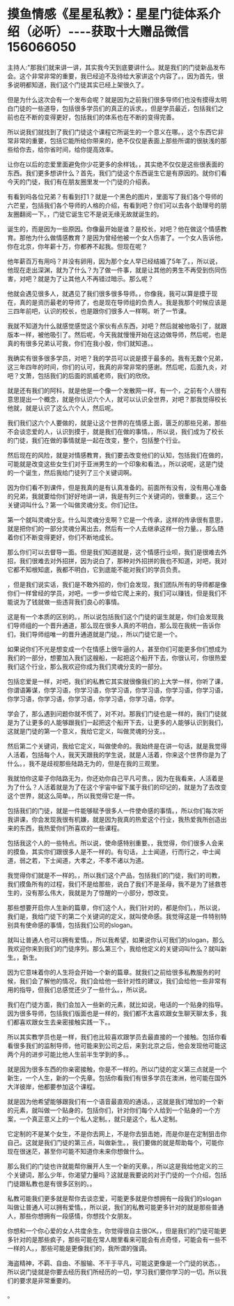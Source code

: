 # 摸鱼情感《星星私教》：星星门徒体系介绍（必听）----获取十大赠品微信156066050

主持人:"那我们就来讲一讲，其实我今天到底要讲什么。就是我们的门徒新品发布会。这个非常非常的重要，我已经迫不及待给大家讲这个内容了。，因为首先，很多说明都知道，我们这个门徒其实已经上架很久了。

但是为什么这次会有一个发布会呢？就是因为之前我们很多导师们也没有摸得太明白门徒的一些道导，包括很多学员们的真正的诉求。，但是学员最近，包括我们之前也在不断的变得更好，包括我们的体系也在不断的变得完善。

所以说我们就找到了我们门徒这个课程它所诞生的一个意义在哪。，这个东西它非常非常的重要，包括它能所给你带来的，绝不仅仅是表面上那些所谓的很肤浅的那些给你去，给你省时间，给你提高效率。

让你在以后的恋爱里面避免你少花更多的余样钱。，其实绝不仅仅是这些很表面的东西。我们更多想讲什么？首先，我们门徒这个东西诞生它是有原因的。就你们看今天的门徒，我们有在朋友圈里发一个门徒的介绍表。

有看到吗各位兄弟？有看到打1？就是一个黑色的图片，里面写了我们各个导师的六芒星，包括我们各个导师的人格的介绍，有看到吧？你们可以去各个助理号的朋友圈翻阅一下。，门徒它诞生它不是说无缘无故就诞生的。

诞生的，而是因为一些原因。你像最开始是谁？是校长，对吧？他在做这个情感教育。那他为什么做情感教育？是因为曾经他被一个女人伤害了。一个女人告诉他，你在北京，你年薪十万，你都养不起我。但现在呢？

他年薪百万有用吗？并没有卵用，因为那个女人早已经结婚了5年了。，所以说，他现在走出深渊，就为了什么？为了做一件事，就是让其他的男生不再受到伤同伤害，对吧？就是为了让其他人不再错过暗示。那么呢？

他就会遇见很多人，就遇见了我们很多很多导师。，你像我，我可以算是摸于现在，真的是资历最老的导师了，也是现在导师组的负责人。我是我那个时候应该是三四年前吧，认识的校长，也是跟你们很多人一样啊。听了一节课。

我就不知道为什么就感觉感觉这个家伙有点东西，对吧？然后就被他吸引了，就跟版本一样，被他吸引了。然后呢，今天我就慢慢开始在这边做导师，然后呢，也是真的有很多兄弟认可我，你们在我小股，你们就知道。。

我确实有很多很多学员，对吧？我的学员可以说是摸于最多的。我有无数个兄弟，这三年四年的时间，你们的认可，我真的非常非常的感谢。然后呢，后面九炎，对吧？文萧，包括我们的后面的凯威老师，我们的欣欣。

就是还有我们的阿科，就是他是一个像一个发散网一样，有一个，之前有个人很有意思提出一个概念，就是你认识六个人，就可以认识全世界，对吧？那我觉得校长他就，就是认识了这么六个人，然后呢。

我们我们这六个人要做的，就是让这个世界的在情感上面，匮乏的那些兄弟，那些不会谈恋爱的人，认识到摸于，就是我们在做的事情。，所以说，我们成为了校长的门徒，我们在做的事情就是一起在改变，整个，包括整个行业。

然后现在的风险，就是对情感教育，我们要去改变他们的认知，包括我们在做的，可能就是改变这些女生们对于亚洲男生的一个印象和看法。，所以说呢，这是门徒的一个诞生，然后我给门徒列了三个关键词啊。

因为你们看不到课件，但是我真的是有认真准备的。前面所有没有，没有用心准备的兄弟，我就要给你们好好地讲一讲，我是有列三个关键词的，很重要。，这三个关键词叫什么？第一个叫做灵魂分支。你们记住。

第一个就叫灵魂分支。什么叫灵魂分支啊？它是一个传承，这样的传承很有意思，就是把你们的一部分灵魂分离出去，然后有一个人去继承这样一份力量。，那么随着你们不断变得更好，你们不断地成长。

那么你们可以去督导一面。但是我们知道就是，这个情感行业呗，我们是很难去外招，我们很难去对外招拼，因为说白了，那种对外招拼的我也不知道，对吧，我对它都不知根知底，我都不明白，它到底能不能对我们的学员负责。

，但是我们说实话，我们是不敢外招的，你们会发现，我们团队所有的导师都是像你们一样曾经的学员，对吧，一步一步给它爬上来的，我们可以赚钱，但是我们不能说为了钱就做一些违背我们良心的事情。

这是有一个本质的区别的。，所以说包括我们这个门徒的诞生就是，你们会发现我们导师组的一个晋升通道，那么现在很多人真的不明白，那么现在我统一告诉你们，我们导师组唯一的晋升通道就是门徒。，所以门徒它是一个。

如果说你们不光是想变成一个在情感上很牛逼的人，甚至你们可能更多你们想成为我们的一部分，想要加入我们这艘船，一起把这个船开下去，你很认可，你很热爱我们这个行业，那么我欢迎你成为我们灵魂分支的一部分。

包括恋爱是一样，对吧，我们的私教它其实就很像我们的上大学一样，你听了课，你谓语筹谋，你学习语，你学习语，你学习语，你学习语，你学习语，你学习语，你学习语，你学习语，你学习语，你学习语，你学习语，你学。

学会了，那么遇到问题你就不慌了，对不对。那我们门徒也是一样的，我们门徒就是为了让更多的人能够跟我们一起把这个船开下去，让更多的人能够认识到我们，这就是门徒的第一个意义，我给它定义，叫做灵魂的分支。。

然后第二个关键词，我给它定义，叫做使命的。我始终是在讲一句话，就是我觉得人活着，包括每个人，我天天跟我的学生说，就是人活着，你来这个世界你是为了什么。，我不是歧视那些陆路无为的，但是在我的三观里。

我就怕你这辈子你陆路无为，你还劝你自己平凡可贵。，因为在我看来，人活着是为了什么？人活着就是为了在这个宇宙中留下属于我们的印记的，就是为了去改变这个世界，就这么简单。，所以我觉得它是一件。

包括我们的门徒，就是一件能够赋予很多人一件使命感的事情。，所以你们每次听我讲课，你会发现我很有机嫌，就是因为我真的热爱这个行业，我热爱我所创造出来的东西，我热爱你们所喜欢的一些课程。

包括我这个人的一些特点。所以说，使命感特别重要。，我觉得，你们很多人会来的摸鱼，其实你们跟很多人是不一样的。有句话，上士闻道，行而行之，中士闻道，弱之若，下士闻道，大孝之，不孝不诸以为道。

我觉得你们就是不一样的。，所以我们这个产品，包括我们的门徒，我们的司教，我们摸鱼所有的过程，我们不是给那些，说白了我们不是圣母，我不是为了拯救苍生的，没有那么伟大，我就是为了惊醒的一小部分，想改变。

那些想要开启你人生新的篇章，你们这个人，我们针对的，都是你们。，所以说，我们是，我给门徒下的第二个关键词的定义，就叫使命感。我觉得这是一件特别特别具有使命感的事情，包括我们公司的slogan。

就叫让普通人也可以拥有爱情。，所以我希望，如果说你认可我们的slogan，那么我欢迎你来到我们的门徒序列。那么第三个，我给他定义的关键词叫什么？就叫新生。，新生。

因为它意味着你的人生将会开始一个新的篇章。就我们之前给很多私教服务的时候，我们会了解他的情况，我们会给他一些针对性的建议，我们会给他一些非常有用的指导，但我们总感觉还少了一些什么。，所以说。

我们在门徒方面，我们会加入一些新的元素，就比如说，电话的一个贴身的指导。因为很多导师，包括我们版面也是一样的，我们都不太喜欢跟女生聊天聊太多，我们都喜欢跟女生去亲密接触实践一下。。

所以其实教学员也是一样，我们也比较喜欢跟学员去最直接的一个接触。包括你看看很多我们的监制导师，他可能来到公司之后，来到北京之后，他会发现他可能这两个月的进步可能比他人生前半生学到的多。。

就是因为很多东西的你亲密接触，你是不一样的。所以门徒的定义第三点就是一个新生，一个人生，新的一个先章。包括你看我们有很多学员在澳洲，他可能在国外大洋彼岸，他都要参加这个课程。

就是因为他希望能够跟我们有一个语音最直观的通话。，这就是我们增加的一个新的元素，就叫做一个贴身的，包括你们，针对你们每个人给到一个贴身的一个方案，一个真正意义上的一个私人定制。，就只是这个，私人定制。

它定制的不是某个女生，不是你去网上，不是你去狙击她，而是你是在定制狙击你自己。这就是我们门徒的第三点，叫做新生。，我们要做的就是帮助每个，可能你现在很迷茫，甚至你可能不知道你未来你想做什么。

那么我们的门徒也许就能帮你展开人生一个新的天章。，所以这是我给他定义的三个关键词，那么少年，你渴望力量吗？这就是我要说的对于门徒的一个介绍，包括门徒跟私教也是有很多区别的。。

私教可能我们更多就是帮你去谈恋爱，可能更多就是你想拥有一段我们的slogan叫做让普通人可以拥有爱情。，所以说，我们的私教可能更多针对的就是那些普通人，那些你想拥有一段感情，你想找个女朋友。

你想和一个你心爱的女人共度余生，你觉得很自主很OK。，但是我们的门徒可能更多针对的是那些疯子，那些可能在常人眼里看来可能会有点奇怪，可能会有一些不一样的人。，那些可能是更像我们的，我所谓的强调。

海盗精神，不羁、自由、不服输、不干于平凡，可能这更像是一个门徒的状态。，所以说门徒就是你要去经历我们所经历的一切，学习我们要你学习的一切。所以我们的要求是非常重要的。

。